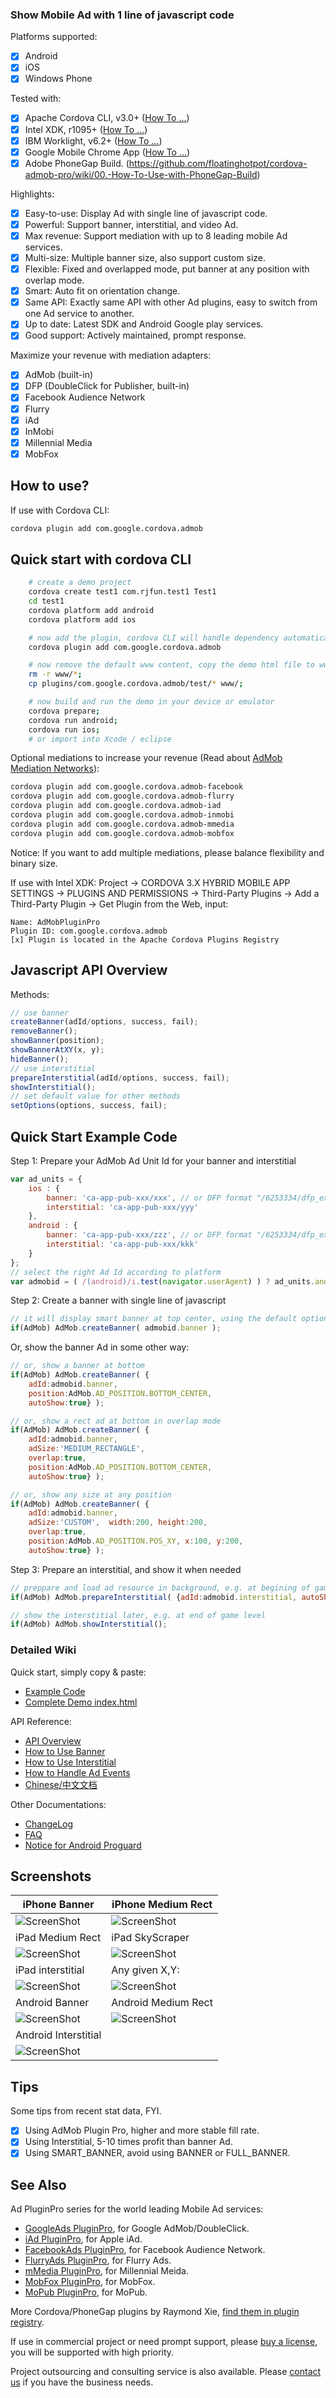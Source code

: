 ### Show Mobile Ad with 1 line of javascript code ###

Platforms supported:
- [x] Android
- [x] iOS
- [x] Windows Phone

Tested with:
* [x] Apache Cordova CLI, v3.0+ ([How To ...](https://github.com/floatinghotpot/cordova-admob-pro/wiki/01.-How-to-Use-with-Cordova-CLI))
* [x] Intel XDK, r1095+ ([How To ...](https://github.com/floatinghotpot/cordova-admob-pro/wiki/02.-How-to-Use-with-Intel-XDK))
* [x] IBM Worklight, v6.2+ ([How To ...](https://github.com/floatinghotpot/cordova-admob-pro/wiki/04.-How-to-Use-with-IBM-Worklight))
* [x] Google Mobile Chrome App ([How To ...](https://github.com/floatinghotpot/cordova-admob-pro/wiki/05.-How-to-Use-with-Mobile-Chrome-App))
* [x] Adobe PhoneGap Build. (https://github.com/floatinghotpot/cordova-admob-pro/wiki/00.-How-To-Use-with-PhoneGap-Build)

Highlights:
- [x] Easy-to-use: Display Ad with single line of javascript code.
- [x] Powerful: Support banner, interstitial, and video Ad.
- [x] Max revenue: Support mediation with up to 8 leading mobile Ad services.
- [x] Multi-size: Multiple banner size, also support custom size.
- [x] Flexible: Fixed and overlapped mode, put banner at any position with overlap mode.
- [x] Smart: Auto fit on orientation change.
- [x] Same API: Exactly same API with other Ad plugins, easy to switch from one Ad service to another.
- [x] Up to date: Latest SDK and Android Google play services.
- [x] Good support: Actively maintained, prompt response.

Maximize your revenue with mediation adapters:
* [x] AdMob (built-in)
* [x] DFP (DoubleClick for Publisher, built-in)
* [x] Facebook Audience Network
* [x] Flurry
* [x] iAd
* [x] InMobi
* [x] Millennial Media
* [x] MobFox

## How to use? ##

If use with Cordova CLI:
```bash
cordova plugin add com.google.cordova.admob
```

## Quick start with cordova CLI ##
```bash
	# create a demo project
    cordova create test1 com.rjfun.test1 Test1
    cd test1
    cordova platform add android
    cordova platform add ios

    # now add the plugin, cordova CLI will handle dependency automatically
    cordova plugin add com.google.cordova.admob

    # now remove the default www content, copy the demo html file to www
    rm -r www/*;
    cp plugins/com.google.cordova.admob/test/* www/;

	# now build and run the demo in your device or emulator
    cordova prepare; 
    cordova run android; 
    cordova run ios;
    # or import into Xcode / eclipse
```

Optional mediations to increase your revenue (Read about [AdMob Mediation Networks](https://developers.google.com/mobile-ads-sdk/docs/admob/android/mediation-networks)):
```bash
cordova plugin add com.google.cordova.admob-facebook
cordova plugin add com.google.cordova.admob-flurry
cordova plugin add com.google.cordova.admob-iad
cordova plugin add com.google.cordova.admob-inmobi
cordova plugin add com.google.cordova.admob-mmedia
cordova plugin add com.google.cordova.admob-mobfox
```

Notice: If you want to add multiple mediations, please balance flexibility and binary size.

If use with Intel XDK:
Project -> CORDOVA 3.X HYBRID MOBILE APP SETTINGS -> PLUGINS AND PERMISSIONS -> Third-Party Plugins ->
Add a Third-Party Plugin -> Get Plugin from the Web, input:
```
Name: AdMobPluginPro
Plugin ID: com.google.cordova.admob
[x] Plugin is located in the Apache Cordova Plugins Registry
```

## Javascript API Overview ##

Methods:
```javascript
// use banner
createBanner(adId/options, success, fail);
removeBanner();
showBanner(position);
showBannerAtXY(x, y);
hideBanner();
// use interstitial
prepareInterstitial(adId/options, success, fail);
showInterstitial();
// set default value for other methods
setOptions(options, success, fail);
```

## Quick Start Example Code ##

Step 1: Prepare your AdMob Ad Unit Id for your banner and interstitial

```javascript
var ad_units = {
	ios : {
		banner: 'ca-app-pub-xxx/xxx', // or DFP format "/6253334/dfp_example_ad"
		interstitial: 'ca-app-pub-xxx/yyy'
	},
	android : {
		banner: 'ca-app-pub-xxx/zzz', // or DFP format "/6253334/dfp_example_ad"
		interstitial: 'ca-app-pub-xxx/kkk'
	}
};
// select the right Ad Id according to platform
var admobid = ( /(android)/i.test(navigator.userAgent) ) ? ad_units.android : ad_units.ios;
```

Step 2: Create a banner with single line of javascript

```javascript
// it will display smart banner at top center, using the default options
if(AdMob) AdMob.createBanner( admobid.banner );
```

Or, show the banner Ad in some other way:

```javascript
// or, show a banner at bottom
if(AdMob) AdMob.createBanner( {
	adId:admobid.banner, 
	position:AdMob.AD_POSITION.BOTTOM_CENTER, 
	autoShow:true} );

// or, show a rect ad at bottom in overlap mode
if(AdMob) AdMob.createBanner( {
	adId:admobid.banner, 
	adSize:'MEDIUM_RECTANGLE', 
	overlap:true, 
	position:AdMob.AD_POSITION.BOTTOM_CENTER, 
	autoShow:true} );

// or, show any size at any position
if(AdMob) AdMob.createBanner( {
	adId:admobid.banner, 
	adSize:'CUSTOM',  width:200, height:200, 
	overlap:true, 
	position:AdMob.AD_POSITION.POS_XY, x:100, y:200, 
	autoShow:true} );

```

Step 3: Prepare an interstitial, and show it when needed

```javascript
// preppare and load ad resource in background, e.g. at begining of game level
if(AdMob) AdMob.prepareInterstitial( {adId:admobid.interstitial, autoShow:false} );

// show the interstitial later, e.g. at end of game level
if(AdMob) AdMob.showInterstitial();
```

### Detailed Wiki ###

Quick start, simply copy & paste:
* [Example Code](https://github.com/floatinghotpot/cordova-admob-pro/wiki/1.0-Quick-Start-Example-Code)
* [Complete Demo index.html](https://github.com/floatinghotpot/cordova-admob-pro/blob/master/test/index.html)

API Reference:
* [API Overview](https://github.com/floatinghotpot/cordova-admob-pro/wiki/1.1-API-Overview)
* [How to Use Banner](https://github.com/floatinghotpot/cordova-admob-pro/wiki/1.3-Methods-for-Banner)
* [How to Use Interstitial](https://github.com/floatinghotpot/cordova-admob-pro/wiki/1.4-Methods-for-Interstitial)
* [How to Handle Ad Events](https://github.com/floatinghotpot/cordova-admob-pro/wiki/1.5-Events)
* [Chinese/中文文档](https://github.com/floatinghotpot/cordova-admob-pro/wiki/%E4%B8%AD%E6%96%87%E6%96%87%E6%A1%A3)

Other Documentations:
* [ChangeLog](https://github.com/floatinghotpot/cordova-admob-pro/wiki/ChangeLog)
* [FAQ](https://github.com/floatinghotpot/cordova-admob-pro/wiki/FAQ)
* [Notice for Android Proguard](https://github.com/floatinghotpot/cordova-admob-pro/wiki/Notice-for-Android-Proguard)

## Screenshots ##

iPhone Banner | iPhone Medium Rect
-------|---------------
![ScreenShot](docs/iphone.jpg) | ![ScreenShot](docs/medium_rect.jpg)
iPad Medium Rect | iPad SkyScraper
![ScreenShot](docs/ipad_rect.jpg) | ![ScreenShot](docs/ipad_skyscraper.jpg)
iPad interstitial | Any given X,Y:
![ScreenShot](docs/ipad_interstitial.jpg) | ![ScreenShot](docs/any_position.jpg)
Android Banner | Android Medium Rect
![ScreenShot](docs/android.jpg) | ![ScreenShot](docs/android_rect.jpg)
Android Interstitial | 
![ScreenShot](docs/android_interstitial.jpg) |

## Tips ##

Some tips from recent stat data, FYI.

- [x] Using AdMob Plugin Pro, higher and more stable fill rate. 
- [x] Using Interstitial, 5-10 times profit than banner Ad. 
- [x] Using SMART_BANNER, avoid using BANNER or FULL_BANNER.

## See Also ##

Ad PluginPro series for the world leading Mobile Ad services:

* [GoogleAds PluginPro](https://github.com/floatinghotpot/cordova-admob-pro), for Google AdMob/DoubleClick.
* [iAd PluginPro](https://github.com/floatinghotpot/cordova-iad-pro), for Apple iAd. 
* [FacebookAds PluginPro](https://github.com/floatinghotpot/cordova-plugin-facebookads), for Facebook Audience Network.
* [FlurryAds PluginPro](https://github.com/floatinghotpot/cordova-plugin-flurry), for Flurry Ads.
* [mMedia PluginPro](https://github.com/floatinghotpot/cordova-plugin-mmedia), for Millennial Meida.
* [MobFox PluginPro](https://github.com/floatinghotpot/cordova-mobfox-pro), for MobFox.
* [MoPub PluginPro](https://github.com/floatinghotpot/cordova-plugin-mopub), for MoPub.

More Cordova/PhoneGap plugins by Raymond Xie, [find them in plugin registry](http://plugins.cordova.io/#/search?search=rjfun).

If use in commercial project or need prompt support, please [buy a license](http://rjfun.github.io/), you will be supported with high priority.

Project outsourcing and consulting service is also available. Please [contact us](mailto:rjfun.mobile@gmail.com) if you have the business needs.

